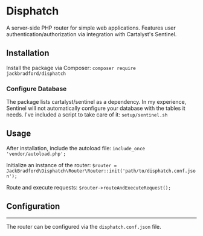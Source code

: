 # Disphatch
A server-side PHP router for simple web applications. Features user authentication/authorization via integration with Cartalyst's Sentinel.


## Installation
Install the package via Composer:
`composer require jackbradford/disphatch`

### Configure Database
The package lists cartalyst/sentinel as a dependency. In my experience, Sentinel will not automatically configure your database with the tables it needs. I've included a script to take care of it: `setup/sentinel.sh`


## Usage
After installation, include the autoload file:
`include_once 'vendor/autoload.php';`

Initialize an instance of the router:
`$router = JackBradford\Disphatch\Router\Router::init('path/to/disphatch.conf.json');`

Route and execute requests:
`$router->routeAndExecuteRequest();`


## Configuration
---
The router can be configured via the `disphatch.conf.json` file.



